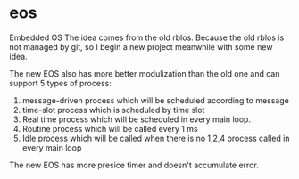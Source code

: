 # eos
Embedded OS
The idea comes from the old rblos.
Because the old rblos is not managed by git, so I begin a new project meanwhile with some new idea.

The new EOS also has more better modulization than the old one and can support 5 types of process:
1. message-driven process which will be scheduled according to message
2. time-slot process which is scheduled by time slot
3. Real time process which will be scheduled in every main loop.
4. Routine process which will be called every 1 ms
5. Idle process which will be called when there is no 1,2,4 process called in every main loop

The new EOS has more presice timer and doesn't accumulate error.
